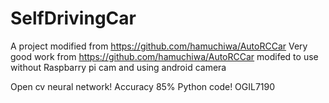 # SelfDrivingCar

A project modified from https://github.com/hamuchiwa/AutoRCCar
Very good work from https://github.com/hamuchiwa/AutoRCCar modifed to use without Raspbarry pi cam and using android camera

Open cv neural network!
Accuracy 85% 
Python code!
OGIL7190
